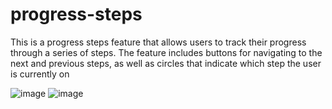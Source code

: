 # progress-steps
This is a progress steps feature that allows users to track their progress through a series of steps. The feature includes buttons for navigating to the next and previous steps, as well as circles that indicate which step the user is currently on


![image](https://user-images.githubusercontent.com/129960612/230508418-2a91327a-c309-4687-9990-36af3ae851a4.png)
![image](https://user-images.githubusercontent.com/129960612/230508445-aa44ae76-1c7e-40a6-8bae-0dc7f1a07eed.png)

